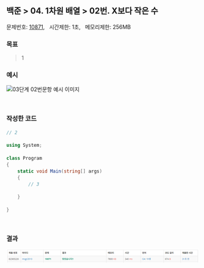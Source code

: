 
## 백준 > 04. 1차원 배열 > 02번. X보다 작은 수    
문제번호: [10871](https://www.acmicpc.net/problem/10871), &nbsp; 시간제한: 1초, &nbsp; 메모리제한: 256MB

### 목표     
> 1    

### 예시
![03단계 02번문항 예시 이미지](00/Example_Image_02.png)

<br>

### 작성한 코드   

```cs
// 2

using System;

class Program
{
    static void Main(string[] args)
    {        
        // 3

    }
    
}
```

<br>

### 결과    

![03단계 02번문항 제출결과](00/result_02.png)